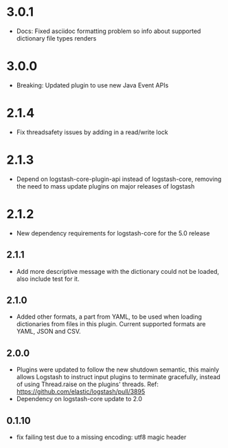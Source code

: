 # 3.0.1
  - Docs: Fixed asciidoc formatting problem so info about supported dictionary file types renders

# 3.0.0
  - Breaking: Updated plugin to use new Java Event APIs

# 2.1.4
  - Fix threadsafety issues by adding in a read/write lock

# 2.1.3
  - Depend on logstash-core-plugin-api instead of logstash-core, removing the need to mass update plugins on major releases of logstash
# 2.1.2
  - New dependency requirements for logstash-core for the 5.0 release
## 2.1.1
  - Add more descriptive message with the dictionary could not be loaded,
  also include test for it.

## 2.1.0
  - Added other formats, a part from YAML, to be used when loading
  dictionaries from files in this plugin. Current supported formats are
  YAML, JSON and CSV.

## 2.0.0
  - Plugins were updated to follow the new shutdown semantic, this mainly allows Logstash to instruct input plugins to terminate gracefully,
  instead of using Thread.raise on the plugins' threads. Ref: https://github.com/elastic/logstash/pull/3895
  - Dependency on logstash-core update to 2.0

## 0.1.10
  - fix failing test due to a missing encoding: utf8 magic header
